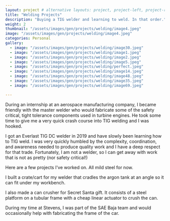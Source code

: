 ```yaml
---
layout: project # alternative layouts: project, project-left, project-right, project-top
title: "Welding Projects"
description: "Buying a TIG welder and learning to weld. In that order."
weight: 2
thumbnail: "/assets/images/gen/projects/welding/image4.jpeg"
image: "/assets/images/gen/projects/welding/image4.jpeg"
categories: Personal
gallery:
  - image: "/assets/images/gen/projects/welding/image30.jpeg"
  - image: "/assets/images/gen/projects/welding/image1.jpeg"
  - image: "/assets/images/gen/projects/welding/image2.jpeg"
  - image: "/assets/images/gen/projects/welding/image5.jpeg"
  - image: "/assets/images/gen/projects/welding/perfect.jpeg"
  - image: "/assets/images/gen/projects/welding/image14.jpeg"
  - image: "/assets/images/gen/projects/welding/image48.jpeg"
  - image: "/assets/images/gen/projects/welding/image35.jpeg"
  - image: "/assets/images/gen/projects/welding/image69.jpeg"

---
```


During an internship at an aerospace manufacturing company, I became friendly with the master welder who would fabricate some of the safety critical, tight tolerance components used in turbine engines. He took some time to give me a very quick crash course into TIG welding and I was hooked.

I got an Everlast TIG DC welder in 2019 and have slowly been learning how to TIG weld. I was very quickly humbled by the complexity, coordination, and awareness needed to produce quality work and I have a deep respect for that trade. Fortunately, I am not a welder, so I can get away with work that is not as pretty (nor safety critical!)

Here are a few projects I've worked on. All mild steel for now. 

I built a crate/cart for my welder that cradles the argon tank at an angle so it can fit under my workbench.

I also made a can crusher for Secret Santa gift. It consists of a steel platform on a tubular frame with a cheap linear actuator to crush the can.

During my time at Stevens, I was part of the SAE Baja team and would occasionally help with fabricating the frame of the car.
